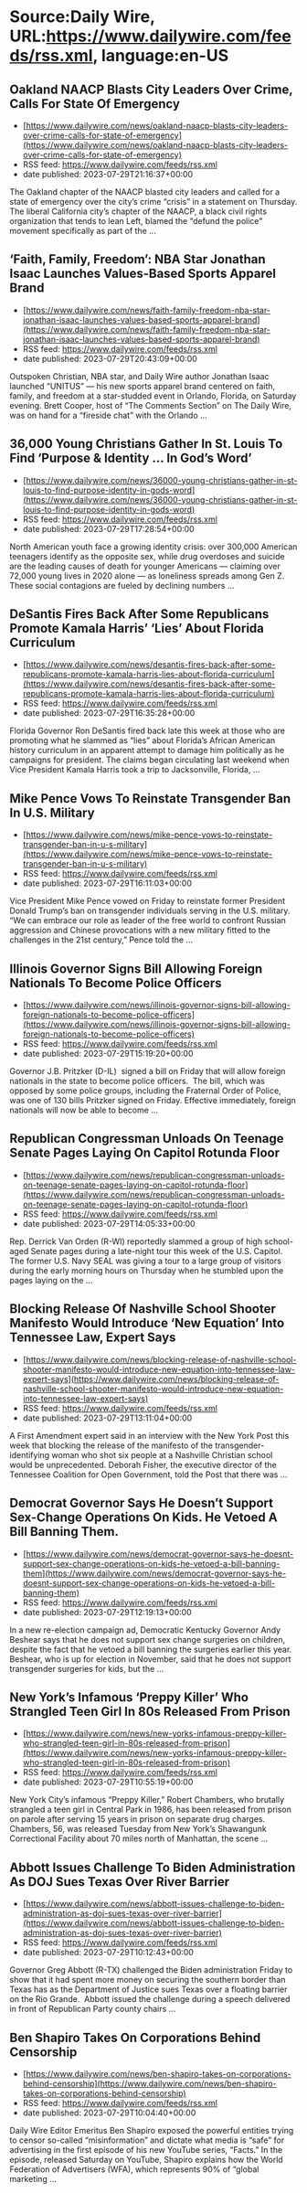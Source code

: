 # Source:Daily Wire, URL:https://www.dailywire.com/feeds/rss.xml, language:en-US

## Oakland NAACP Blasts City Leaders Over Crime, Calls For State Of Emergency
 - [https://www.dailywire.com/news/oakland-naacp-blasts-city-leaders-over-crime-calls-for-state-of-emergency](https://www.dailywire.com/news/oakland-naacp-blasts-city-leaders-over-crime-calls-for-state-of-emergency)
 - RSS feed: https://www.dailywire.com/feeds/rss.xml
 - date published: 2023-07-29T21:16:37+00:00

The Oakland chapter of the NAACP blasted city leaders and called for a state of emergency over the city&#8217;s crime &#8220;crisis&#8221; in a statement on Thursday. The liberal California city&#8217;s chapter of the NAACP, a black civil rights organization that tends to lean Left, blamed the &#8220;defund the police&#8221; movement specifically as part of the ...

## ‘Faith, Family, Freedom’: NBA Star Jonathan Isaac Launches Values-Based Sports Apparel Brand
 - [https://www.dailywire.com/news/faith-family-freedom-nba-star-jonathan-isaac-launches-values-based-sports-apparel-brand](https://www.dailywire.com/news/faith-family-freedom-nba-star-jonathan-isaac-launches-values-based-sports-apparel-brand)
 - RSS feed: https://www.dailywire.com/feeds/rss.xml
 - date published: 2023-07-29T20:43:09+00:00

Outspoken Christian, NBA star, and Daily Wire author Jonathan Isaac launched &#8220;UNITUS&#8221; — his new sports apparel brand centered on faith, family, and freedom at a star-studded event in Orlando, Florida, on Saturday evening. Brett Cooper, host of &#8220;The Comments Section&#8221; on The Daily Wire, was on hand for a &#8220;fireside chat&#8221; with the Orlando ...

## 36,000 Young Christians Gather In St. Louis To Find ‘Purpose & Identity … In God’s Word’
 - [https://www.dailywire.com/news/36000-young-christians-gather-in-st-louis-to-find-purpose-identity-in-gods-word](https://www.dailywire.com/news/36000-young-christians-gather-in-st-louis-to-find-purpose-identity-in-gods-word)
 - RSS feed: https://www.dailywire.com/feeds/rss.xml
 - date published: 2023-07-29T17:28:54+00:00

North American youth face a growing identity crisis: over 300,000 American teenagers identify as the opposite sex, while drug overdoses and suicide are the leading causes of death for younger Americans — claiming over 72,000 young lives in 2020 alone — as loneliness spreads among Gen Z. These social contagions are fueled by declining numbers ...

## DeSantis Fires Back After Some Republicans Promote Kamala Harris’ ‘Lies’ About Florida Curriculum
 - [https://www.dailywire.com/news/desantis-fires-back-after-some-republicans-promote-kamala-harris-lies-about-florida-curriculum](https://www.dailywire.com/news/desantis-fires-back-after-some-republicans-promote-kamala-harris-lies-about-florida-curriculum)
 - RSS feed: https://www.dailywire.com/feeds/rss.xml
 - date published: 2023-07-29T16:35:28+00:00

Florida Governor Ron DeSantis fired back late this week at those who are promoting what he slammed as &#8220;lies&#8221; about Florida&#8217;s African American history curriculum in an apparent attempt to damage him politically as he campaigns for president. The claims began circulating last weekend when Vice President Kamala Harris took a trip to Jacksonville, Florida, ...

## Mike Pence Vows To Reinstate Transgender Ban In U.S. Military
 - [https://www.dailywire.com/news/mike-pence-vows-to-reinstate-transgender-ban-in-u-s-military](https://www.dailywire.com/news/mike-pence-vows-to-reinstate-transgender-ban-in-u-s-military)
 - RSS feed: https://www.dailywire.com/feeds/rss.xml
 - date published: 2023-07-29T16:11:03+00:00

Vice President Mike Pence vowed on Friday to reinstate former President Donald Trump&#8217;s ban on transgender individuals serving in the U.S. military. “We can embrace our role as leader of the free world to confront Russian aggression and Chinese provocations with a new military fitted to the challenges in the 21st century,” Pence told the ...

## Illinois Governor Signs Bill Allowing Foreign Nationals To Become Police Officers
 - [https://www.dailywire.com/news/illinois-governor-signs-bill-allowing-foreign-nationals-to-become-police-officers](https://www.dailywire.com/news/illinois-governor-signs-bill-allowing-foreign-nationals-to-become-police-officers)
 - RSS feed: https://www.dailywire.com/feeds/rss.xml
 - date published: 2023-07-29T15:19:20+00:00

Governor J.B. Pritzker (D-IL)  signed a bill on Friday that will allow foreign nationals in the state to become police officers.  The bill, which was opposed by some police groups, including the Fraternal Order of Police, was one of 130 bills Pritzker signed on Friday. Effective immediately, foreign nationals will now be able to become ...

## Republican Congressman Unloads On Teenage Senate Pages Laying On Capitol Rotunda Floor
 - [https://www.dailywire.com/news/republican-congressman-unloads-on-teenage-senate-pages-laying-on-capitol-rotunda-floor](https://www.dailywire.com/news/republican-congressman-unloads-on-teenage-senate-pages-laying-on-capitol-rotunda-floor)
 - RSS feed: https://www.dailywire.com/feeds/rss.xml
 - date published: 2023-07-29T14:05:33+00:00

Rep. Derrick Van Orden (R-WI) reportedly slammed a group of high school-aged Senate pages during a late-night tour this week of the U.S. Capitol. The former U.S. Navy SEAL was giving a tour to a large group of visitors during the early morning hours on Thursday when he stumbled upon the pages laying on the ...

## Blocking Release Of Nashville School Shooter Manifesto Would Introduce ‘New Equation’ Into Tennessee Law, Expert Says
 - [https://www.dailywire.com/news/blocking-release-of-nashville-school-shooter-manifesto-would-introduce-new-equation-into-tennessee-law-expert-says](https://www.dailywire.com/news/blocking-release-of-nashville-school-shooter-manifesto-would-introduce-new-equation-into-tennessee-law-expert-says)
 - RSS feed: https://www.dailywire.com/feeds/rss.xml
 - date published: 2023-07-29T13:11:04+00:00

A First Amendment expert said in an interview with the New York Post this week that blocking the release of the manifesto of the transgender-identifying woman who shot six people at a Nashville Christian school would be unprecedented. Deborah Fisher, the executive director of the Tennessee Coalition for Open Government, told the Post that there was ...

## Democrat Governor Says He Doesn’t Support Sex-Change Operations On Kids. He Vetoed A Bill Banning Them.
 - [https://www.dailywire.com/news/democrat-governor-says-he-doesnt-support-sex-change-operations-on-kids-he-vetoed-a-bill-banning-them](https://www.dailywire.com/news/democrat-governor-says-he-doesnt-support-sex-change-operations-on-kids-he-vetoed-a-bill-banning-them)
 - RSS feed: https://www.dailywire.com/feeds/rss.xml
 - date published: 2023-07-29T12:19:13+00:00

In a new re-election campaign ad, Democratic Kentucky Governor Andy Beshear says that he does not support sex change surgeries on children, despite the fact that he vetoed a bill banning the surgeries earlier this year.  Beshear, who is up for election in November, said that he does not support transgender surgeries for kids, but the ...

## New York’s Infamous ‘Preppy Killer’ Who Strangled Teen Girl In 80s Released From Prison
 - [https://www.dailywire.com/news/new-yorks-infamous-preppy-killer-who-strangled-teen-girl-in-80s-released-from-prison](https://www.dailywire.com/news/new-yorks-infamous-preppy-killer-who-strangled-teen-girl-in-80s-released-from-prison)
 - RSS feed: https://www.dailywire.com/feeds/rss.xml
 - date published: 2023-07-29T10:55:19+00:00

New York City&#8217;s infamous &#8220;Preppy Killer,&#8221; Robert Chambers, who brutally strangled a teen girl in Central Park in 1986, has been released from prison on parole after serving 15 years in prison on separate drug charges. Chambers, 56, was released Tuesday from New York’s Shawangunk Correctional Facility about 70 miles north of Manhattan, the scene ...

## Abbott Issues Challenge To Biden Administration As DOJ Sues Texas Over River Barrier
 - [https://www.dailywire.com/news/abbott-issues-challenge-to-biden-administration-as-doj-sues-texas-over-river-barrier](https://www.dailywire.com/news/abbott-issues-challenge-to-biden-administration-as-doj-sues-texas-over-river-barrier)
 - RSS feed: https://www.dailywire.com/feeds/rss.xml
 - date published: 2023-07-29T10:12:43+00:00

Governor Greg Abbott (R-TX) challenged the Biden administration Friday to show that it had spent more money on securing the southern border than Texas has as the Department of Justice sues Texas over a floating barrier on the Rio Grande.  Abbott issued the challenge during a speech delivered in front of Republican Party county chairs ...

## Ben Shapiro Takes On Corporations Behind Censorship
 - [https://www.dailywire.com/news/ben-shapiro-takes-on-corporations-behind-censorship](https://www.dailywire.com/news/ben-shapiro-takes-on-corporations-behind-censorship)
 - RSS feed: https://www.dailywire.com/feeds/rss.xml
 - date published: 2023-07-29T10:04:40+00:00

Daily Wire Editor Emeritus Ben Shapiro exposed the powerful entities trying to censor so-called “misinformation” and dictate what media is “safe” for advertising in the first episode of his new YouTube series, “Facts.” In the episode, released Saturday on YouTube, Shapiro explains how the World Federation of Advertisers (WFA), which represents 90% of “global marketing ...

